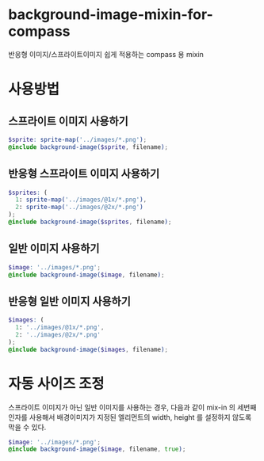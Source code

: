 # background-image-mixin-for-compass
반응형 이미지/스프라이트이미지 쉽게 적용하는 compass 용 mixin

# 사용방법

## 스프라이트 이미지 사용하기

```scss
$sprite: sprite-map('../images/*.png');
@include background-image($sprite, filename);
```

## 반응형 스프라이트 이미지 사용하기

```scss
$sprites: (
  1: sprite-map('../images/@1x/*.png'),
  2: sprite-map('../images/@2x/*.png')
);
@include background-image($sprites, filename);
```

## 일반 이미지 사용하기

```scss
$image: '../images/*.png';
@include background-image($image, filename);
```

## 반응형 일반 이미지 사용하기

```scss
$images: (
  1: '../images/@1x/*.png',
  2: '../images/@2x/*.png'
);
@include background-image($images, filename);
```

# 자동 사이즈 조정

스프라이트 이미지가 아닌 일반 이미지를 사용하는 경우, 다음과 같이 mix-in 의 세번째 인자를 사용해서 배경이미지가 지정된 엘리먼트의 width, height 를 설정하지 않도록 막을 수 있다.

```scss
$image: '../images/*.png';
@include background-image($image, filename, true);
```
